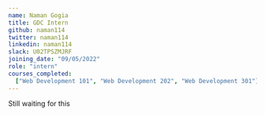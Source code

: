 ```yaml
---
name: Naman Gogia
title: GDC Intern
github: naman114
twitter: naman114
linkedin: naman114
slack: U02TPSZMJRF
joining_date: "09/05/2022"
role: "intern"
courses_completed:
  ["Web Development 101", "Web Development 202", "Web Development 301"]
---
```


Still waiting for this
